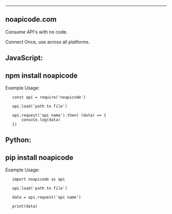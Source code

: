 -------------
noapicode.com
--------------

Consume API's with no code.

Connect Once, use across all platforms.


JavaScript:
---------------------
npm install noapicode
---------------------
  
Example Usage:

       const api = require('noapicode')
       
       api.load('path to file')
       
       api.request('api name').then( (data) => {
           console.log(data)
       })
  
Python:
---------------------
pip install noapicode 
---------------------

Example Usage:  
        
       import noapicode as api  
        
       api.load('path to file')  
        
       data = api.request('api name')  
        
       print(data)
